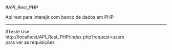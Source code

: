 #API_Rest_PHP

Api rest para interejir com banco de dados em PHP:

------------------------------
#Teste
Use: <br>http://localhost/API_Rest_PHP/index.php?request=users</br>  para ver as requisições
